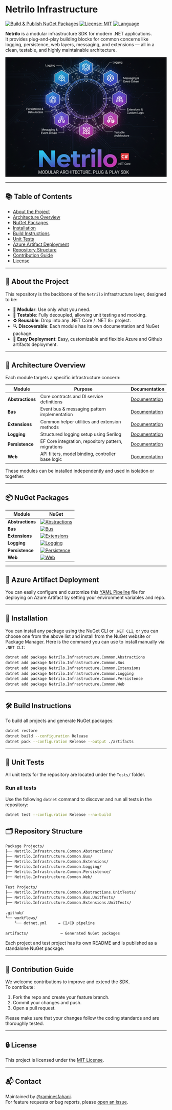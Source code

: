 # Netrilo Infrastructure

[![Build & Publish NuGet Packages](https://github.com/raminesfahani/Netrilo_Infrastructure/actions/workflows/nuget-packages.yml/badge.svg)](https://github.com/raminesfahani/Netrilo_Infrastructure/actions/workflows/nuget-packages.yml)
[![License: MIT](https://img.shields.io/badge/License-MIT-yellow.svg)](LICENSE)
[![Language](https://img.shields.io/github/languages/top/raminesfahani/Netrilo_Infrastructure)](https://github.com/raminesfahani/Netrilo_Infrastructure/search?l=c%23)

**Netrilo** is a modular infrastructure SDK for modern .NET applications.  
It provides plug-and-play building blocks for common concerns like logging, persistence, web layers, messaging, and extensions — all in a clean, testable, and highly maintainable architecture.

![Netrilo Logo](https://github.com/raminesfahani/Netrilo_Infrastructure/raw/main/logo.png)

---

## 📚 Table of Contents

- [About the Project](#-about-the-project)
- [Architecture Overview](#-architecture-overview)
- [NuGet Packages](#-nuget-packages)
- [Installation](#-installation)
- [Build Instructions](#-build-instructions)
- [Unit Tests](#-unit-tests)
- [Azure Artifact Deployment](#-azure-artifact-deployment)
- [Repository Structure](#-repository-structure)
- [Contribution Guide](#-contribution-guide)
- [License](#-license)

---

## 📖 About the Project

This repository is the backbone of the `Netrilo` infrastructure layer, designed to be:

- 🔌 **Modular**: Use only what you need.
- 🧪 **Testable**: Fully decoupled, allowing unit testing and mocking.
- ♻️ **Reusable**: Drop into any .NET Core / .NET 8+ project.
- 🔍 **Discoverable**: Each module has its own documentation and NuGet package.
- 🛫 **Easy Deployment**: Easy, customizable and flexible Azure and Github artifacts deployment.

---

## 🧱 Architecture Overview

Each module targets a specific infrastructure concern:

| Module | Purpose | Documentation |
|--------|---------|----------------|
| **Abstractions** | Core contracts and DI service definitions | [Documentation](Src/Netrilo.Infrastructure.Common.Abstractions) |
| **Bus**         | Event bus & messaging pattern implementation | [Documentation](Src/Netrilo.Infrastructure.Common.Bus) |
| **Extensions**  | Common helper utilities and extension methods | [Documentation](Src/Netrilo.Infrastructure.Common.Extensions) |
| **Logging**     | Structured logging setup using Serilog | [Documentation](Src/Netrilo.Infrastructure.Common.Logging) |
| **Persistence** | EF Core integration, repository pattern, migrations | [Documentation](Src/Netrilo.Infrastructure.Common.Persistence) |
| **Web**         | API filters, model binding, controller base logic | [Documentation](Src/Netrilo.Infrastructure.Common.Web) |


These modules can be installed independently and used in isolation or together.

---

## 📦 NuGet Packages

| Module | NuGet |
|--------|-------|
| **Abstractions** | [![Abstractions](https://img.shields.io/nuget/v/Netrilo.Infrastructure.Common.Abstractions)](https://www.nuget.org/packages/Netrilo.Infrastructure.Common.Abstractions) |
| **Bus** | [![Bus](https://img.shields.io/nuget/v/Netrilo.Infrastructure.Common.Bus)](https://www.nuget.org/packages/Netrilo.Infrastructure.Common.Bus) |
| **Extensions** | [![Extensions](https://img.shields.io/nuget/v/Netrilo.Infrastructure.Common.Extensions)](https://www.nuget.org/packages/Netrilo.Infrastructure.Common.Extensions) |
| **Logging** | [![Logging](https://img.shields.io/nuget/v/Netrilo.Infrastructure.Common.Logging)](https://www.nuget.org/packages/Netrilo.Infrastructure.Common.Logging) |
| **Persistence** | [![Persistence](https://img.shields.io/nuget/v/Netrilo.Infrastructure.Common.Persistence)](https://www.nuget.org/packages/Netrilo.Infrastructure.Common.Persistence) |
| **Web** | [![Web](https://img.shields.io/nuget/v/Netrilo.Infrastructure.Common.Web)](https://www.nuget.org/packages/Netrilo.Infrastructure.Common.Web) |

---

## 🛫 Azure Artifact Deployment

You can easily configure and customize this [YAML Pipeline](Src/Deployment/Azure-Pipeline.yml) file for deploying on Azure Artifact by setting your environment variables and repo.

---

## 🚀 Installation

You can install any package using the NuGet CLI or `.NET CLI`, or you can choose one from the above list and install from the NuGet website or Package Manager. Here is the command you can use to install manually via `.NET CLI`:

```bash
dotnet add package Netrilo.Infrastructure.Common.Abstractions
dotnet add package Netrilo.Infrastructure.Common.Bus
dotnet add package Netrilo.Infrastructure.Common.Extensions
dotnet add package Netrilo.Infrastructure.Common.Logging
dotnet add package Netrilo.Infrastructure.Common.Persistence
dotnet add package Netrilo.Infrastructure.Common.Web
```

---

## 🛠️ Build Instructions

To build all projects and generate NuGet packages:

```bash
dotnet restore
dotnet build --configuration Release
dotnet pack --configuration Release --output ./artifacts
```

---

## 🧪 Unit Tests

All unit tests for the repository are located under the `Tests/` folder.

### Run all tests

Use the following `dotnet` command to discover and run all tests in the repository:

```bash
dotnet test --configuration Release --no-build
```

## 🗂️ Repository Structure

```
Package Projects/
├── Netrilo.Infrastructure.Common.Abstractions/
├── Netrilo.Infrastructure.Common.Bus/
├── Netrilo.Infrastructure.Common.Extensions/
├── Netrilo.Infrastructure.Common.Logging/
├── Netrilo.Infrastructure.Common.Persistence/
├── Netrilo.Infrastructure.Common.Web/

Test Projects/
├── Netrilo.Infrastructure.Common.Abstractions.UnitTests/
├── Netrilo.Infrastructure.Common.Bus.UnitTests/
├── Netrilo.Infrastructure.Common.Extensions.UnitTests/

.github/
└── workflows/
    └── dotnet.yml     → CI/CD pipeline

artifacts/              → Generated NuGet packages
```

Each project and test project has its own README and is published as a standalone NuGet package.

---

## 🤝 Contribution Guide

We welcome contributions to improve and extend the SDK.  
To contribute:

1. Fork the repo and create your feature branch.
2. Commit your changes and push.
3. Open a pull request.

Please make sure that your changes follow the coding standards and are thoroughly tested.

---

## 🔒 License

This project is licensed under the [MIT License](LICENSE).

---

## 📬 Contact

Maintained by [@raminesfahani](https://github.com/raminesfahani).  
For feature requests or bug reports, please [open an issue](https://github.com/raminesfahani/Netrilo_Infrastructure/issues).
